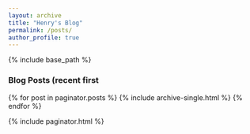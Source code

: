 ```yaml
---
layout: archive
title: "Henry's Blog"
permalink: /posts/
author_profile: true
---
```




{% include base_path %}

<h3 class="archive__subtitle">Blog Posts (recent first</h3>

{% for post in paginator.posts %}
  {% include archive-single.html %}
{% endfor %}

{% include paginator.html %}